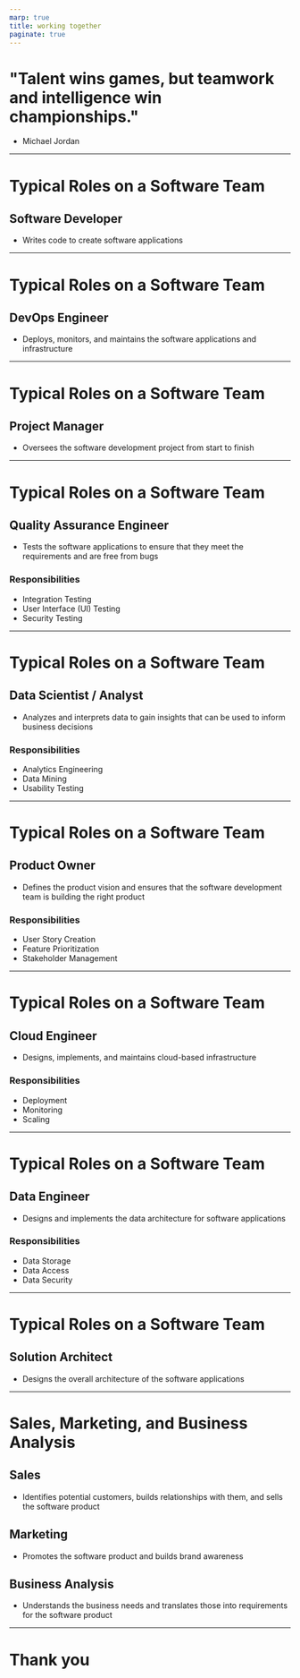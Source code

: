 ```yaml
---
marp: true
title: working together
paginate: true
---
```


# "Talent wins games, but teamwork and intelligence win championships."
* Michael Jordan

---

# Typical Roles on a Software Team

## Software Developer
* Writes code to create software applications

---

# Typical Roles on a Software Team

## DevOps Engineer
* Deploys, monitors, and maintains the software applications and infrastructure

---

# Typical Roles on a Software Team

## Project Manager
* Oversees the software development project from start to finish

---

# Typical Roles on a Software Team

## Quality Assurance Engineer
* Tests the software applications to ensure that they meet the requirements and are free from bugs

### Responsibilities
- Integration Testing
- User Interface (UI) Testing
- Security Testing


---

# Typical Roles on a Software Team

## Data Scientist / Analyst
* Analyzes and interprets data to gain insights that can be used to inform business decisions

### Responsibilities
- Analytics Engineering
- Data Mining
- Usability Testing

---

# Typical Roles on a Software Team

## Product Owner
* Defines the product vision and ensures that the software development team is building the right product


### Responsibilities
- User Story Creation
- Feature Prioritization
- Stakeholder Management

---

# Typical Roles on a Software Team

## Cloud Engineer
* Designs, implements, and maintains cloud-based infrastructure

### Responsibilities
- Deployment
- Monitoring
- Scaling

---

# Typical Roles on a Software Team

## Data Engineer
* Designs and implements the data architecture for software applications

### Responsibilities
- Data Storage
- Data Access
- Data Security

---

# Typical Roles on a Software Team

## Solution Architect
* Designs the overall architecture of the software applications


---

# Sales, Marketing, and Business Analysis

## Sales
- Identifies potential customers, builds relationships with them, and sells the software product

## Marketing
- Promotes the software product and builds brand awareness

## Business Analysis
- Understands the business needs and translates those into requirements for the software product

---

# Thank you
